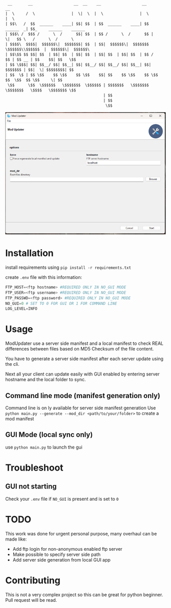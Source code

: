 ````

 __       __                  __  __    __                  __             __                         
|  \     /  \                |  \|  \  |  \                |  \           |  \                        
| $$\   /  $$  ______    ____| $$| $$  | $$  ______    ____| $$  ______  _| $$_     ______    ______  
| $$$\ /  $$$ /      \  /      $$| $$  | $$ /      \  /      $$ |      \|   $$ \   /      \  /      \ 
| $$$$\  $$$$|  $$$$$$\|  $$$$$$$| $$  | $$|  $$$$$$\|  $$$$$$$  \$$$$$$\\$$$$$$  |  $$$$$$\|  $$$$$$\
| $$\$$ $$ $$| $$  | $$| $$  | $$| $$  | $$| $$  | $$| $$  | $$ /      $$ | $$ __ | $$    $$| $$   \$$
| $$ \$$$| $$| $$__/ $$| $$__| $$| $$__/ $$| $$__/ $$| $$__| $$|  $$$$$$$ | $$|  \| $$$$$$$$| $$      
| $$  \$ | $$ \$$    $$ \$$    $$ \$$    $$| $$    $$ \$$    $$ \$$    $$  \$$  $$ \$$     \| $$      
 \$$      \$$  \$$$$$$   \$$$$$$$  \$$$$$$ | $$$$$$$   \$$$$$$$  \$$$$$$$   \$$$$   \$$$$$$$ \$$      
                                           | $$                                                       
                                           | $$                                                       
                                            \$$                                                       

````

<p align="center">
    <img src="./images/img.png" alt="ModUpdater">
</p>

# Installation

install requirements using `pip install -r requirements.txt`

create ``.env`` file with this information:

````python
FTP_HOST=<ftp hostname> #REQUIRED ONLY IN NO_GUI MODE
FTP_USER=<ftp username> #REQUIRED ONLY IN NO_GUI MODE
FTP_PASSWD=<ftp password> #REQUIRED ONLY IN NO_GUI MODE
NO_GUI=0 # SET TO 0 FOR GUI OR 1 FOR COMMAND LINE
LOG_LEVEL=INFO
````

# Usage
ModUpdater use a server side manifest and a local manifest to check REAL differences between files based on MD5 Checksum of the file content.

You have to generate a server side manifest after each server update using the cli.

Next all your client can update easily with GUI enabled by entering server hostname and the local folder to sync.

## Command line mode (manifest generation only)
Command line is on ly available for server side manifest generation
Use ``python main.py --generate --mod_dir <path/to/your/folder>`` to create a mod manifest

## GUI Mode (local sync only)
use ``python main.py`` to launch the gui

# Troubleshoot
## GUI not starting
Check your ``.env`` file if ``NO_GUI`` is present and is set to ``0``

# TODO
This work was done for urgent personal purpose, many overhaul can be made like:

- Add ftp login for non-anonymous enabled ftp server
- Make possible to specify server side path
- Add server side generation from local GUI app

# Contributing
This is not a very complex project so this can be great for python beginner.
Pull request will be read.


